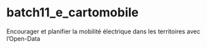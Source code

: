 # batch11_e_cartomobile
Encourager et planifier la mobilité électrique dans les territoires avec l’Open-Data
